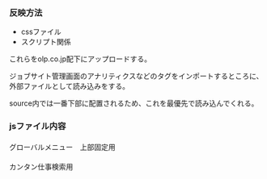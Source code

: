 ### 反映方法

 - cssファイル
 - スクリプト関係

これらをolp.co.jp配下にアップロードする。

ジョブサイト管理画面のアナリティクスなどのタグをインポートするところに、外部ファイルとして読み込みをする。

source内では一番下部に配置されるため、これを最優先で読み込んでくれる。

### jsファイル内容
#### <script src="https://www.olp.co.jp/jobsite_assets/js/fixed.js"></script>  
グローバルメニュー　上部固定用

#### <script src="https://www.olp.co.jp/jobsite_assets/js/search.js"></script>
カンタン仕事検索用
